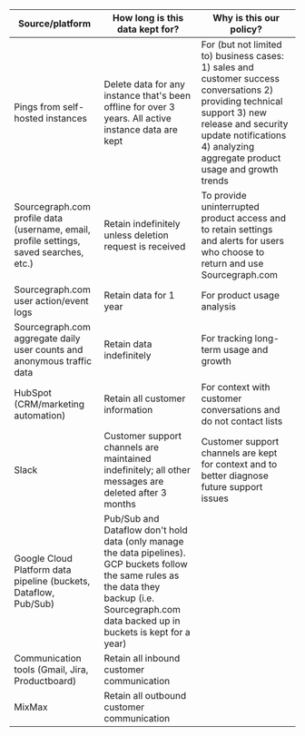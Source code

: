 ﻿| Source/platform                                                      | How long is this data kept for?                                                                                                                                                                              | Why is this our policy?                                                                                                                                                                        |
|----------------------------------------------------------------------|--------------------------------------------------------------------------------------------------------------------------------------------------------------------------------------------------------------|------------------------------------------------------------------------------------------------------------------------------------------------------------------------------------------------|
| Pings from self\-hosted instances                                    | Delete data for any instance that's been offline for over 3 years\. All active instance data are kept                                                                                                        | For \(but not limited to\) business cases: 1\) sales and customer success conversations 2\) providing technical support 3\) new release and security update notifications 4\) analyzing aggregate product usage and growth trends  |
| Sourcegraph\.com profile data (username, email, profile settings, saved searches, etc.) | Retain indefinitely unless deletion request is received | To provide uninterrupted product access and to retain settings and alerts for users who choose to return and use Sourcegraph.com |
| Sourcegraph\.com user action/event logs | Retain data for 1 year | For product usage analysis |
| Sourcegraph\.com aggregate daily user counts and anonymous traffic data | Retain data indefinitely | For tracking long-term usage and growth |
| HubSpot \(CRM/marketing automation\)                                 | Retain all customer information                                                                                                                                                                              | For context with customer conversations and do not contact lists                                                                                                                               |
| Slack                                                                | Customer support channels are maintained indefinitely; all other messages are deleted after 3 months                                                                                                                      | Customer support channels are kept for context and to better diagnose future support issues                                                                                                            |
| Google Cloud Platform data pipeline \(buckets, Dataflow, Pub/Sub\) | Pub/Sub and Dataflow don't hold data \(only manage the data pipelines\)\. GCP buckets follow the same rules as the data they backup \(i\.e\. Sourcegraph\.com data backed up in buckets is kept for a year\) |                                                                                                                                                                                                |
| Communication tools \(Gmail, Jira, Productboard\)                  | Retain all inbound customer communication                                                                                                                                                                    |                                                                                                                                                                                                |
| MixMax                                                        | Retain all outbound customer communication                                                                                                                                                             |                                                                                                                                                                                                |
